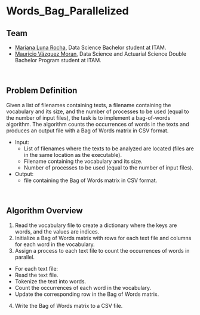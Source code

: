 # Words_Bag_Parallelized

## Team

- [Mariana Luna Rocha](https://github.com/MarianaMoons), Data Science Bachelor student at ITAM.
- [Mauricio Vázquez Moran](https://github.com/MauricioVazquezM), Data Science and Actuarial Science Double Bachelor Program student at ITAM.
  
</br>

## Problem Definition

Given a list of filenames containing texts, a filename containing the vocabulary and its size, and the number of processes to be used (equal to the number of input files), the task is to implement a bag-of-words algorithm. The algorithm counts the occurrences of words in the texts and produces an output file with a Bag of Words matrix in CSV format.

 - Input:
    - List of filenames where the texts to be analyzed are located (files are in the same location as the executable).
    - Filename containing the vocabulary and its size.
    - Number of processes to be used (equal to the number of input files).
- Output:
    - file containing the Bag of Words matrix in CSV format.

</br>

## Algorithm Overview

1. Read the vocabulary file to create a dictionary where the keys are words, and the values are indices.
2. Initialize a Bag of Words matrix with rows for each text file and columns for each word in the vocabulary.
3. Assign a process to each text file to count the occurrences of words in parallel.
  - For each text file:
  - Read the text file.
  - Tokenize the text into words.
  - Count the occurrences of each word in the vocabulary.
  - Update the corresponding row in the Bag of Words matrix.
4. Write the Bag of Words matrix to a CSV file.

